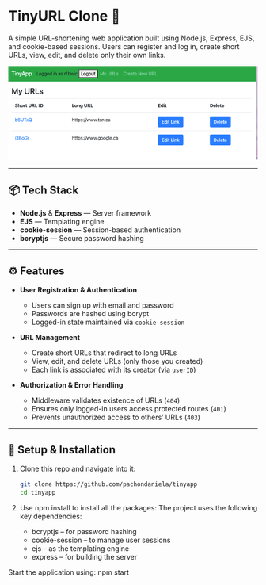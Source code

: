 # TinyURL Clone 🧷

A simple URL-shortening web application built using Node.js, Express, EJS, and cookie-based sessions. Users can register and log in, create short URLs, view, edit, and delete only their own links.

![alt text](./assets/sample.png)

---

## 📦 Tech Stack

- **Node.js** & **Express** — Server framework  
- **EJS** — Templating engine  
- **cookie-session** — Session-based authentication  
- **bcryptjs** — Secure password hashing  


---

## ⚙️ Features

- **User Registration & Authentication**  
  - Users can sign up with email and password  
  - Passwords are hashed using bcrypt  
  - Logged-in state maintained via `cookie-session`

- **URL Management**  
  - Create short URLs that redirect to long URLs  
  - View, edit, and delete URLs (only those you created)  
  - Each link is associated with its creator (via `userID`)

- **Authorization & Error Handling**  
  - Middleware validates existence of URLs (`404`)  
  - Ensures only logged-in users access protected routes (`401`)  
  - Prevents unauthorized access to others’ URLs (`403`)

---

## 🔧 Setup & Installation

1. Clone this repo and navigate into it:
   ```bash
   git clone https://github.com/pachondaniela/tinyapp
   cd tinyapp
2. Use npm install to install all the packages:
    The project uses the following key dependencies:

    * bcryptjs – for password hashing
    * cookie-session – to manage user sessions
    * ejs – as the templating engine
    * express – for building the server

Start the application using: npm start
